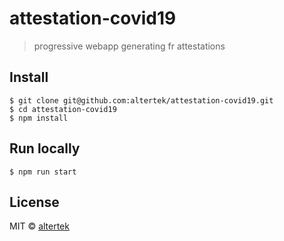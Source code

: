 # attestation-covid19

> progressive webapp generating fr attestations


## Install

```
$ git clone git@github.com:altertek/attestation-covid19.git
$ cd attestation-covid19
$ npm install
```

## Run locally

```
$ npm run start
```

## License

MIT © [altertek](https://altertek.org/)
